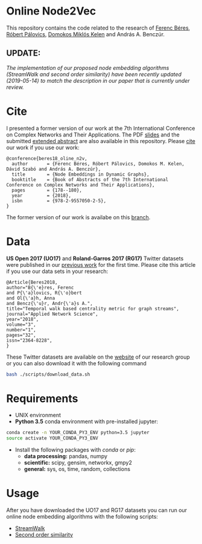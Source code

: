 ﻿Online Node2Vec
========================

This repository contains the code related to the research of [Ferenc Béres](https://github.com/ferencberes), [Róbert Pálovics](https://github.com/rpalovics), [Domokos Miklós Kelen](https://github.com/proto-n) and András A. Benczúr.

## UPDATE:

*The implementation of our proposed node embedding algorithms (StreamWalk and second order similarity) have been recently updated (2019-05-14) to match the description in our paper that is currently under review.*

# Cite

I presented a former version of our work at the 7th International Conference on Complex Networks and Their Applications. The PDF [slides](docs/node_embeddings_in_dynamic_graphs_slides.pdf) and the submitted [extended abstract](https://www.researchgate.net/publication/330105776_Node_Embeddings_in_Dynamic_Graphs) are also available in this repository. Please [cite](https://drive.google.com/file/d/1MJW9uuOPjclV0yA9OeKPIsHpj88DX8Mq/view) our work if you use our work:


```
@conference{beres18_oline_n2v,
  author       = {Ferenc Béres, Róbert Pálovics, Domokos M. Kelen, Dávid Szabó and András A. Benczúr}, 
  title        = {Node Embeddings in Dynamic Graphs},
  booktitle    = {Book of Abstracts of the 7th International Conference on Complex Networks and Their Applications},
  pages        = {178--180},
  year         = {2018},
  isbn         = {978-2-9557050-2-5},
}
```
The former version of our work is availabe on this [branch](https://github.com/ferencberes/online-node2vec/tree/complex_networks_2018).

# Data

**US Open 2017 (UO17)** and **Roland-Garros 2017 (RG17)** Twitter datasets were published in our [previous work](https://link.springer.com/article/10.1007/s41109-018-0080-5) for the first time. Please cite this article if you use our data sets in your research:

```
@Article{Beres2018,
author="B{\'e}res, Ferenc
and P{\'a}lovics, R{\'o}bert
and Ol{\'a}h, Anna
and Bencz{\'u}r, Andr{\'a}s A.",
title="Temporal walk based centrality metric for graph streams",
journal="Applied Network Science",
year="2018",
volume="3",
number="1",
pages="32",
issn="2364-8228",
}
```

These Twitter datasets are available on the [website](https://dms.sztaki.hu/hu/letoltes/temporal-katz-centrality-data-sets) of our research group or you can also download it with the following command
```bash
bash ./scripts/download_data.sh
```

# Requirements

   * UNIX environment
   * **Python 3.5** conda environment with pre-installed jupyter:

   ```bash
   conda create -n YOUR_CONDA_PY3_ENV python=3.5 jupyter
   source activate YOUR_CONDA_PY3_ENV
   ```
   * Install the following packages with *conda* or *pip*:
      * **data processing:** pandas, numpy
      * **scientific:** scipy, gensim, networkx, gmpy2
      * **general:** sys, os, time, random, collections

# Usage

After you have downloaded the UO17 and RG17 datasets you can run our online node embedding algorithms with the following scripts:

   * [StreamWalk](scripts/streamwalk_runner.py)
   * [Second order similarity](scripts/second_order_runner.py)
